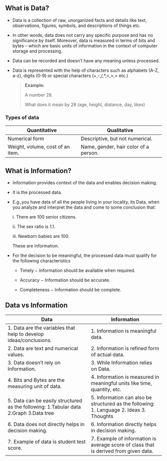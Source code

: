 ## What is Data?

- Data is a collection of raw, unorganized facts and details like text, observations, figures, symbols,
  and descriptions of things etc.
- In other words, data does not carry any specific purpose and has no significance by itself.
  Moreover, data is measured in terms of bits and bytes – which are basic units of information in the
  context of computer storage and processing.
- Data can be recorded and doesn’t have any meaning unless processed.
- Data is represented with the help of characters such as alphabets (A-Z, a-z), digits (0-9) or special characters (+,-,/,\*,<,>,= etc.)

  > **Example:**
  >
  > A number 28.
  >
  > What does it mean by 28 (age, height, distance, day, likes)

### Types of data

| Quantitative                     | Qualitative                           |
| -------------------------------- | ------------------------------------- |
| Numerical form                   | Descriptive, but not numerical.       |
| Weight, volume, cost of an item. | Name, gender, hair color of a person. |

## What is Information?

- Information provides context of the data and enables decision making.
- It is the processed data.
- E.g.,you have data of all the people living in your locality, its Data, when you analyze and interpret
  the data and come to some conclusion that:

  i. There are 100 senior citizens.

  ii. The sex ratio is 1.1.

  iii. Newborn babies are 100.

  These are information.

- For the decision to be meaningful, the processed data must qualify for the following characteristics

  - Timely − Information should be available when required.

  - Accuracy − Information should be accurate.

  - Completeness − Information should be complete.

## Data vs Information

| Data                                                                                  | Information                                                                              |
| ------------------------------------------------------------------------------------- | ---------------------------------------------------------------------------------------- |
| 1. Data are the variables that help to develop ideas/conclusions.                     | 1. Information is meaningful data.                                                       |
| 2. Data are text and numerical values.                                                | 2. Information is refined form of actual data.                                           |
| 3. Data doesn’t rely on Information.                                                  | 3. While Information relies on Data.                                                     |
| 4. Bits and Bytes are the measuring unit of data.                                     | 4. Information is measured in meaningful units like time, quantity, etc.                 |
| 5. Data can be easily structured as the following: 1.Tabular data 2.Graph 3.Data tree | 5. Information can also be structured as the following: 1. Language 2. Ideas 3. Thoughts |
| 6. Data does not directly helps in decision making.                                   | 6. Information directly helps in decision making.                                        |
| 7. Example of data is student test score.                                             | 7. Example of information is average score of class that is derived from given data.     |
